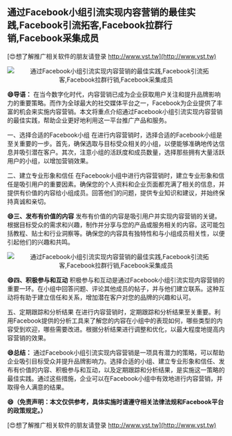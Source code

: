 ## **通过Facebook小组引流实现内容营销的最佳实践,Facebook引流拓客,Facebook拉群行销,Facebook采集成员**

[😍想了解推广相关软件的朋友请登录 http://www.vst.tw](http://www.vst.tw)

 <center><img src="https://vst.tw/MP4/tuiguang/png/3.png" alt="通过Facebook小组引流实现内容营销的最佳实践,Facebook引流拓客,Facebook拉群行销,Facebook采集成员"></center>

**😄导语：**
在当今数字化时代，内容营销已成为企业获取用户关注和提升品牌影响力的重要策略。而作为全球最大的社交媒体平台之一，Facebook为企业提供了丰富的机会来实施内容营销。本文将重点介绍通过Facebook小组引流实现内容营销的最佳实践，帮助企业更好地利用这一平台推广产品和服务。

一、选择合适的Facebook小组
在进行内容营销时，选择合适的Facebook小组是至关重要的一步。首先，确保选取与目标受众相关的小组，以便能够准确地传达信息并吸引潜在客户。其次，注意小组的活跃度和成员数量，选择那些拥有大量活跃用户的小组，以增加营销效果。

二、建立专业形象和信任
在Facebook小组中进行内容营销时，建立专业形象和信任是吸引用户的重要因素。确保您的个人资料和企业页面都充满了相关的信息，并提供有价值的内容给小组成员。回答他们的问题，提供专业知识和建议，并始终保持真诚和亲切。

**😄三、发布有价值的内容**
发布有价值的内容是吸引用户并实现内容营销的关键。根据目标受众的需求和兴趣，制作并分享与您的产品或服务相关的内容。这可能包括教程、贴士和行业洞察等。确保您的内容具有独特性和与小组成员相关性，以便引起他们的兴趣和共鸣。

 <center><img src="https://vst.tw/MP4/tuiguang/png/5.png" alt="通过Facebook小组引流实现内容营销的最佳实践,Facebook引流拓客,Facebook拉群行销,Facebook采集成员"></center>

**😄四、积极参与和互动**
积极参与和互动是通过Facebook小组引流实现内容营销的重要一环。在小组中回答问题、评论其他成员的帖子，并与他们建立联系。这种互动将有助于建立信任和关系，增加潜在客户对您的品牌的兴趣和认可。

五、定期跟踪和分析结果
在进行内容营销时，定期跟踪和分析结果至关重要。利用Facebook提供的分析工具来了解您的内容在小组中的表现如何，哪些类型的内容受到欢迎，哪些需要改进。根据分析结果进行调整和优化，以最大程度地提高内容营销的效果。

**😄总结：**
通过Facebook小组引流实现内容营销是一项具有潜力的策略，可以帮助企业吸引目标受众并提升品牌影响力。选择合适的小组、建立专业形象和信任、发布有价值的内容、积极参与和互动，以及定期跟踪和分析结果，是实施这一策略的最佳实践。通过这些措施，企业可以在Facebook小组中有效地进行内容营销，并取得令人满意的结果。

**😄（免责声明：本文仅供参考，具体实施时请遵守相关法律法规和Facebook平台的政策规定。）**

[😍想了解推广相关软件的朋友请登录 http://www.vst.tw](http://www.vst.tw)



